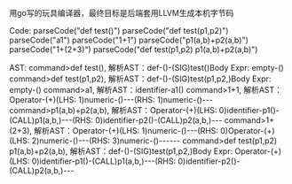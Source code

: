 用go写的玩具编译器，最终目标是后端套用LLVM生成本机字节码

Code:
parseCode("def test()")
parseCode("def test(p1,p2)")
parseCode("a1")
parseCode("1+1")
parseCode("p1(a,b)+p2(a,b)")
parseCode("1+(2+3)")
parseCode("def test(p1,p2) p1(a,b)+p2(a,b)")


AST:
command>def test(), 解析AST：def-()-(SIG)test()Body Expr: empty-()
command>def test(p1,p2), 解析AST：def-()-(SIG)test(p1,p2,)Body Expr: empty-()
command>a1, 解析AST：identifier-a1()
command>1+1, 解析AST：Operator-(+)(LHS: 1)numeric-()---(RHS: 1)numeric-()---
command>p1(a,b)+p2(a,b), 解析AST：Operator-(+)(LHS: 0)identifier-p1()-(CALL)p1(a,b,)---(RHS: 0)identifier-p2()-(CALL)p2(a,b,)---
command>1+(2+3), 解析AST：Operator-(+)(LHS: 1)numeric-()---(RHS: 0)Operator-(+)(LHS: 2)numeric-()---(RHS: 3)numeric-()------
command>def test(p1,p2) p1(a,b)+p2(a,b), 解析AST：def-()-(SIG)test(p1,p2,)Body Expr: Operator-(+)(LHS: 0)identifier-p1()-(CALL)p1(a,b,)---(RHS: 0)identifier-p2()-(CALL)p2(a,b,)---
